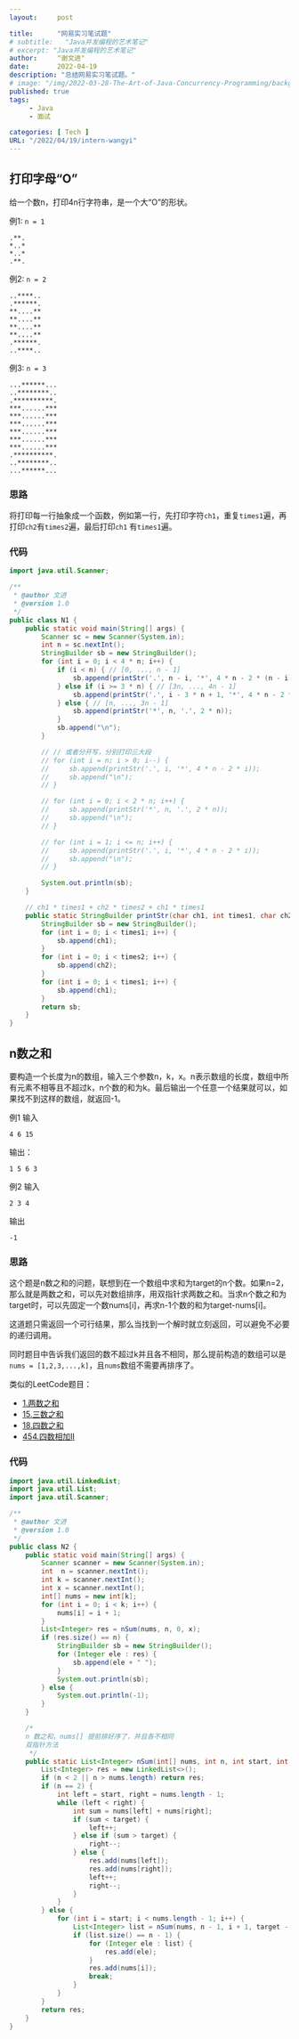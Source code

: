 ```yaml
---
layout:     post

title:      "网易实习笔试题"
# subtitle:   "Java并发编程的艺术笔记"
# excerpt: "Java并发编程的艺术笔记"
author:     "谢文进"
date:       2022-04-19
description: "总结网易实习笔试题。"
# image: "/img/2022-03-28-The-Art-of-Java-Concurrency-Programming/background.jpg"
published: true 
tags:
     - Java
     - 面试

categories: [ Tech ]
URL: "/2022/04/19/intern-wangyi"
---
```

## 打印字母“O”
给一个数n，打印4n行字符串，是一个大“O”的形状。

例1: `n = 1`
```
.**.
*..*
*..*
.**.
```

例2: `n = 2`
```
..****..
.******.
**....**
**....**
**....**
**....**
.******.
..****..
```

例3: `n = 3`
```
...******...
..********..
.**********.
***......***
***......***
***......***
***......***
***......***
***......***
.**********.
..********..
...******...
```
### 思路
将打印每一行抽象成一个函数，例如第一行，先打印字符`ch1`，重复`times1`遍，再打印`ch2`有`times2`遍，最后打印`ch1` 有`times1`遍。
### 代码
```java
import java.util.Scanner;

/**
 * @author 文进
 * @version 1.0
 */
public class N1 {
    public static void main(String[] args) {
        Scanner sc = new Scanner(System.in);
        int n = sc.nextInt();
        StringBuilder sb = new StringBuilder();
        for (int i = 0; i < 4 * n; i++) {
            if (i < n) { // [0, ..., n - 1]
                sb.append(printStr('.', n - i, '*', 4 * n - 2 * (n - i)));
            } else if (i >= 3 * n) { // [3n, ..., 4n - 1]
                sb.append(printStr('.', i - 3 * n + 1, '*', 4 * n - 2 * (i - 3 * n + 1)));
            } else { // [n, ..., 3n - 1]
                sb.append(printStr('*', n, '.', 2 * n));
            }
            sb.append("\n");
        }

        // // 或者分开写，分别打印三大段
        // for (int i = n; i > 0; i--) {
        //     sb.append(printStr('.', i, '*', 4 * n - 2 * i));
        //     sb.append("\n");
        // }

        // for (int i = 0; i < 2 * n; i++) {
        //     sb.append(printStr('*', n, '.', 2 * n));
        //     sb.append("\n");
        // }

        // for (int i = 1; i <= n; i++) {
        //     sb.append(printStr('.', i, '*', 4 * n - 2 * i));
        //     sb.append("\n");
        // }

        System.out.println(sb);
    }

    // ch1 * times1 + ch2 * times2 + ch1 * times1
    public static StringBuilder printStr(char ch1, int times1, char ch2, int times2) {
        StringBuilder sb = new StringBuilder();
        for (int i = 0; i < times1; i++) {
            sb.append(ch1);
        }
        for (int i = 0; i < times2; i++) {
            sb.append(ch2);
        }
        for (int i = 0; i < times1; i++) {
            sb.append(ch1);
        }
        return sb;
    }
}
```
## n数之和
要构造一个长度为n的数组，输入三个参数n，k，x。n表示数组的长度，数组中所有元素不相等且不超过k，n个数的和为k。最后输出一个任意一个结果就可以，如果找不到这样的数组，就返回-1。

例1
输入
```
4 6 15
```
输出：
```
1 5 6 3
```

例2
输入
```
2 3 4
```
输出
```
-1
```
### 思路
这个题是n数之和的问题，联想到在一个数组中求和为target的n个数。如果n=2，那么就是两数之和，可以先对数组排序，用双指针求两数之和。当求n个数之和为target时，可以先固定一个数nums[i]，再求n-1个数的和为target-nums[i]。

这道题只需返回一个可行结果，那么当找到一个解时就立刻返回，可以避免不必要的递归调用。

同时题目中告诉我们返回的数不超过k并且各不相同，那么提前构造的数组可以是`nums = [1,2,3,...,k]`，且`nums`数组不需要再排序了。

类似的LeetCode题目：
* [1.两数之和](https://leetcode-cn.com/problems/two-sum/)
* [15.三数之和](https://leetcode-cn.com/problems/3sum/)
* [18.四数之和](https://leetcode-cn.com/problems/4sum/)
* [454.四数相加II](https://leetcode-cn.com/problems/4sum-ii/)

### 代码
```java
import java.util.LinkedList;
import java.util.List;
import java.util.Scanner;

/**
 * @author 文进
 * @version 1.0
 */
public class N2 {
    public static void main(String[] args) {
        Scanner scanner = new Scanner(System.in);
        int  n = scanner.nextInt();
        int k = scanner.nextInt();
        int x = scanner.nextInt();
        int[] nums = new int[k];
        for (int i = 0; i < k; i++) {
            nums[i] = i + 1;
        }
        List<Integer> res = nSum(nums, n, 0, x);
        if (res.size() == n) {
            StringBuilder sb = new StringBuilder();
            for (Integer ele : res) {
                sb.append(ele + " ");
            }
            System.out.println(sb);
        } else {
            System.out.println(-1);
        }
    }

    /*
    n 数之和，nums[] 提前排好序了，并且各不相同
    双指针方法
     */
    public static List<Integer> nSum(int[] nums, int n, int start, int target) {
        List<Integer> res = new LinkedList<>();
        if (n < 2 || n > nums.length) return res;
        if (n == 2) {
            int left = start, right = nums.length - 1;
            while (left < right) {
                int sum = nums[left] + nums[right];
                if (sum < target) {
                    left++;
                } else if (sum > target) {
                    right--;
                } else {
                    res.add(nums[left]);
                    res.add(nums[right]);
                    left++;
                    right--;
                }
            }
        } else {
            for (int i = start; i < nums.length - 1; i++) {
                List<Integer> list = nSum(nums, n - 1, i + 1, target - nums[i]);
                if (list.size() == n - 1) {
                    for (Integer ele : list) {
                        res.add(ele);
                    }
                    res.add(nums[i]);
                    break;
                }
            }
        }
        return res;
    }
}
```
